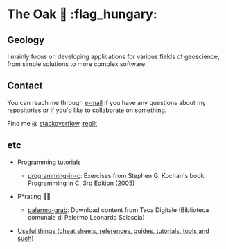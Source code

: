 # The Oak :deciduous_tree: :flag_hungary:

## Geology

I mainly focus on developing applications for various fields of geoscience, from simple solutions to more complex software.

## Contact

You can reach me through [e-mail](mailto:gaaldavid[at]tuta.io?subject=[GitHub]%20general%20question) if you have any questions about my repositories or if you'd like to collaborate on something.

Find me @ [stackoverflow](https://stackoverflow.com/users/19555447/gaaldavid), [replit](https://replit.com/@gaaldvd)

## etc

- Programming tutorials
  - [programming-in-c](https://github.com/gaaldvd/programming-in-c): Exercises from Stephen G. Kochan's book Programming in C, 3rd Edition (2005)


- P*rating :pirate_flag:
  - [palermo-grab](https://github.com/gaaldvd/palermo-grab): Download content from Teca Digitale (Biblioteca comunale di Palermo Leonardo Sciascia)


- [Useful things (cheat sheets, references, guides, tutorials, tools and such)](useful.md)
